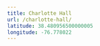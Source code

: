 ```yaml
---
title: Charlotte Hall
url: /charlotte-hall/
latitude: 38.480956500000005
longitude: -76.778022
---
```

